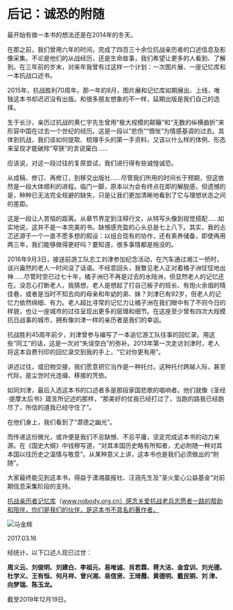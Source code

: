# 后记：诚恐的附随

最开始有做一本书的想法还是在2014年的冬天。

在那之前，我们曾用六年的时间，完成了四百三十余位抗战亲历者的口述信息及影像采集。不论是他们的从战经历，还是生命故事，我们希望让更多的人看到、了解到。在三年前的岁末，对来年我曾有过这样一个计划：一次图片展、一座记忆库和一本抗战口述书。

2015年，抗战胜利70周年。那一年的8月，图片展和记忆库如期展出、上线，唯独这本书却迟迟没有出版。和很多朋友想象的不一样，延期出版是我们自己的选择。

生于长沙，亲历过抗战的黄仁宇先生曾用“极大规模的颠簸”和“无数的纵横曲折”来形容中国在过去一个世纪的经历。这是一段以“悲伤”“惆怅”为情感基调的过去。具体到抗战，我们该如何提取、梳理手头的第一手资料，又该以什么样的体例、形态来呈现才能破除“窄狭”的言说窠白……

应该说，对这一段过往的复原尝试，我们进行得有些诚惶诚恐。

从成稿、修订、再修订，到移交出版社……尽管我们所用的时间长于预期，但这依然是一段大体顺利的进程。临门一脚，原本以为会有终点在即的解脱感，但遗憾的是，种种已无法完全规避的缺失，只是让我们更加清晰地看到了它与理想状态之间的差距。

这是一段让人苦恼的距离。从章节界定到注释行文，从特写头像到视觉搭配……如实地说，这并不是一本完美的书。缺憾感充盈的心头总是七上八下。其实，我的忐忑还源于一个一直不愿多想的假设：以组合现有的协作，还有素养储备，即使再用两三年，我们能够做得更好吗？要知道，很多事情都是拖没的。

2016年9月3日，接送前游工队志工刘津参加纪念活动，在汽车通过湘江一桥时，谈兴盎然的老人一时间没了话语。不经意回头，我瞥见老人正对着橘子洲怔怔地出神……尽管时空已过七十年，橘子洲已不再是过去的水陆洲，但显然老人的记忆还在。没忍心打断老人，我猜想，老人是想起了打自己板子的班长、有炮火余烟的晴佳巷，或者是当时不知去向的母亲和年幼的弟、妹？刘津已有92岁，但老人的记忆力依然绵细、有力。老人超比寻常的记忆力让橘子洲在我们眼中有了不同今日的样貌，也让一座城市的过往呈现出更多的层理和细节。在这座至少曾有四次大规模抗日战事的城市，拥有像刘津一样的亲历者是我们的幸运。

抗战胜利45周年前夕，刘津曾参与编写了一本追忆游工队往事的回忆录。用这些“同工”的话，这是一次对“失误空白”的弥补。2013年第一次走访刘津时，老人将这本自费刊印的回忆录交到我的手上，“它对你更有用”。

讲述过往，或旧物交接，我们愿意把它当作是一种托付。这种托付跨越人际，甚至代际，是尘世时光连缀、移接的凭依。

如同刘津，最后入选这本书的口述者多是那段家国悲歌的唱响者。他们就像《圣经·提摩太后书》箴言所记述的那样，“那美好的仗我已经打过了，当跑的路我已经跑尽了，所信的道我已经守住了”。

在他们身上，我们看到了“潜德之幽光”。

而传递这份微光，或许便是我们不忌缺憾、不忌平庸，坚定完成这本书的动力来源。在《国史大纲》中钱穆写道，“对其本国历史略有所知者，尤必附随一种对其本国以往历史之温情与敬意”。从某种意义上讲，这本书也是我们必须做出的“附随”。

大家最终能见到这本书，得益于潇湘晨报社、汪涵先生及“圣火爱心公益基金”对前期信息采集阶段的支持。

[抗战亲历者记忆库](www.nobody.org.cn)（www.nobody.org.cn）感念关爱抗战老兵志愿者一路的帮助和陪伴，你们是我们的伙伴，是这本书不具名的著作者。

![马金辉](./../assets/nobody116-2.png)

2017.03.16

经统计，以下口述人现已过世：

**周义云、刘俊明、刘建白、李祖元、易唯诚、肖若霖、蒋大洁、金宜训、刘光德、杜学义、王有恒、何月祥、曾兴湘、易信贤、王琦霞、黄德明、戴民铜、刘 津、向梦瑞、陈玉龙。**

截至2019年12月19日。